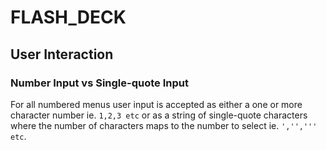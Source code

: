 # FLASH_DECK

## User Interaction

### Number Input vs Single-quote Input

For all numbered menus user input is accepted as either a one or more character number ie. ```1,2,3 etc``` or as a string of single-quote characters where the number of characters maps to the number to select ie. ```','',''' etc```.